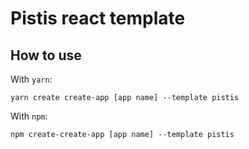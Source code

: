 # Pistis react template 
## How to use
With `yarn`:
```shell
yarn create create-app [app name] --template pistis
```

With `npm`:
```shell
npm create-create-app [app name] --template pistis
```
